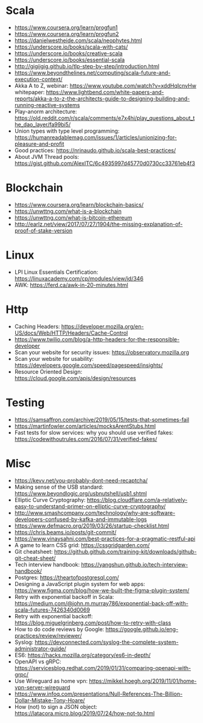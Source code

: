 # Scala
- https://www.coursera.org/learn/progfun1
- https://www.coursera.org/learn/progfun2
- https://danielwestheide.com/scala/neophytes.html
- https://underscore.io/books/scala-with-cats/
- https://underscore.io/books/creative-scala
- https://underscore.io/books/essential-scala
- http://gigiigig.github.io/tlp-step-by-step/introduction.html
- https://www.beyondthelines.net/computing/scala-future-and-execution-context/
- Akka A to Z, webinar: https://www.youtube.com/watch?v=xddHqIcnvHw whitepaper: https://www.lightbend.com/white-papers-and-reports/akka-a-to-z-the-architects-guide-to-designing-building-and-running-reactive-systems
- Play-anorm architecture: https://old.reddit.com/r/scala/comments/e7x4hi/play_questions_about_the_dao_layer/fa99bi5/
- Union types with type level programming: https://humanreadablemag.com/issues/1/articles/unionizing-for-pleasure-and-profit
- Good practices: https://nrinaudo.github.io/scala-best-practices/
- About JVM Thread pools: https://gist.github.com/AlexITC/6c4935997d45770d0730cc33761eb4f3

# Blockchain
- https://www.coursera.org/learn/blockchain-basics/
- https://unwttng.com/what-is-a-blockchain
- https://unwttng.com/what-is-bitcoin-ethereum
- http://earlz.net/view/2017/07/27/1904/the-missing-explanation-of-proof-of-stake-version

# Linux
- LPI Linux Essentials Certification: https://linuxacademy.com/cp/modules/view/id/346
- AWK: https://ferd.ca/awk-in-20-minutes.html

# Http
- Caching Headers: https://developer.mozilla.org/en-US/docs/Web/HTTP/Headers/Cache-Control
- https://www.twilio.com/blog/a-http-headers-for-the-responsible-developer
- Scan your website for security issues: https://observatory.mozilla.org
- Scan your website for usability: https://developers.google.com/speed/pagespeed/insights/
- Resource Oriented Design: https://cloud.google.com/apis/design/resources

# Testing
- https://samsaffron.com/archive/2019/05/15/tests-that-sometimes-fail
- https://martinfowler.com/articles/mocksArentStubs.html
- Fast tests for slow services: why you should use verified fakes: https://codewithoutrules.com/2016/07/31/verified-fakes/

# Misc
- https://kevv.net/you-probably-dont-need-recaptcha/
- Making sense of the USB standard: https://www.beyondlogic.org/usbnutshell/usb1.shtml
- Elliptic Curve Cryptography: https://blog.cloudflare.com/a-relatively-easy-to-understand-primer-on-elliptic-curve-cryptography/
- http://www.smashcompany.com/technology/why-are-software-developers-confused-by-kafka-and-immutable-logs
- https://www.defmacro.org/2019/03/26/startup-checklist.html
- https://chris.beams.io/posts/git-commit/
- https://www.vinaysahni.com/best-practices-for-a-pragmatic-restful-api
- A game to learn CSS grid: https://cssgridgarden.com/
- Git cheatsheet: https://github.github.com/training-kit/downloads/github-git-cheat-sheet/
- Tech interview handbook: https://yangshun.github.io/tech-interview-handbook/
- Postgres: https://theartofpostgresql.com/
- Designing a JavaScript plugin system for web apps: https://www.figma.com/blog/how-we-built-the-figma-plugin-system/
- Retry with exponential backoff in Scala: https://medium.com/@john.m.murray786/exponential-back-off-with-scala-futures-7426340d0069
- Retry with exponential backoff: https://blog.miguelgrinberg.com/post/how-to-retry-with-class
- How to do code reviews by Google: https://google.github.io/eng-practices/review/reviewer/
- Syslog: https://devconnected.com/syslog-the-complete-system-administrator-guide/
- ES6: https://hacks.mozilla.org/category/es6-in-depth/
- OpenAPI vs gRPC: https://servicesblog.redhat.com/2019/01/31/comparing-openapi-with-grpc/
- Use Wireguard as home vpn: https://mikkel.hoegh.org/2019/11/01/home-vpn-server-wireguard
- https://www.infoq.com/presentations/Null-References-The-Billion-Dollar-Mistake-Tony-Hoare/
- How (not) to sign a JSON object: https://latacora.micro.blog/2019/07/24/how-not-to.html
